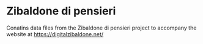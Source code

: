 # Zibaldone di pensieri
Conatins data files from the Zibaldone di pensieri project to accompany the website at https://digitalzibaldone.net/
